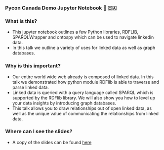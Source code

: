 ### Pycon Canada Demo Jupyter Notebook 🐍 🇨🇦

### What is this?
- This jupyter notebook outlines a few Python libraries, RDFLIB, SPARQLWrapper and ontospy which can be used to navigate linkedin data. 
- In this talk we outline a variety of uses for linked data as well as graph databases. 

### Why is this important?
- Our entire world wide web already is composed of linked data. In this talk we demonstrated how python module RDFlib is able to traverse and parse linked data.
- Linked data is queried with a query language called SPARQL which is supported by the RDFlib library. We will also show you how to level up your data insights by introducing graph databases. 
- This talk allows you to draw relationships out of open linked data, as well as the unique value of communicating the relationships from linked data.

### Where can I see the slides?
- A copy of the slides can be found [here](https://docs.google.com/presentation/d/1T57ePFj-ZWAo04vi44e3E56X8_XVkeInWIk3R_lnBM8/edit#slide=id.p) 

